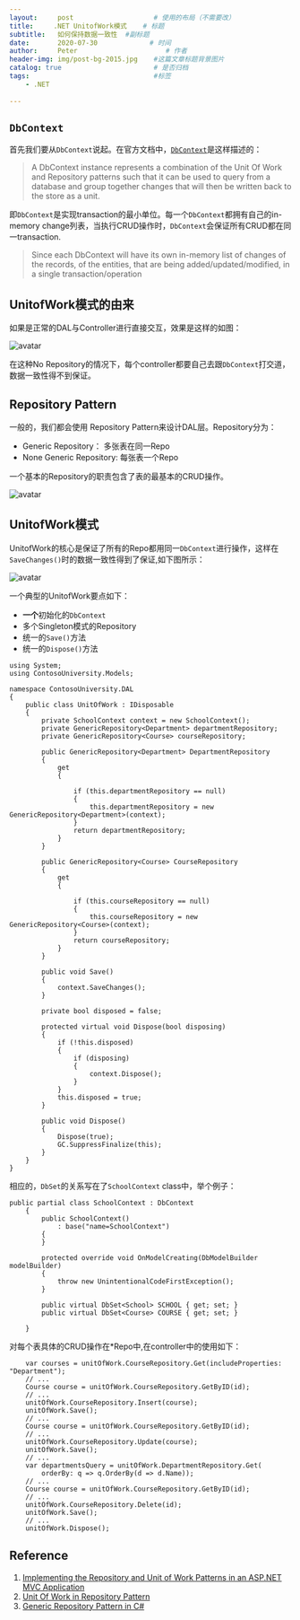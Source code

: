 ```yaml
---
layout:     post                    # 使用的布局（不需要改）
title:     .NET UnitofWork模式    # 标题 
subtitle:   如何保持数据一致性  #副标题
date:       2020-07-30             # 时间
author:     Peter                      # 作者
header-img: img/post-bg-2015.jpg    #这篇文章标题背景图片
catalog: true                       # 是否归档
tags:                               #标签
    - .NET
    
---
```


## `DbContext`

首先我们要从`DbContext`说起。在官方文档中，[`DbContext`](https://docs.microsoft.com/en-us/dotnet/api/system.data.entity.dbcontext?view=entity-framework-6.2.0)是这样描述的：  

> A DbContext instance represents a combination of the Unit Of Work and Repository patterns such that it can be used to query from a database and group together changes that will then be written back to the store as a unit.   

即`DbContext`是实现transaction的最小单位。每一个`DbContext`都拥有自己的in-memory change列表，当执行CRUD操作时，`DbContext`会保证所有CRUD都在同一transaction.  

> Since each DbContext will have its own in-memory list of changes of the records, of the entities, that are being added/updated/modified, in a single transaction/operation

## UnitofWork模式的由来

如果是正常的DAL与Controller进行直接交互，效果是这样的如图：  

![avatar](https://dotnettutorials.net/wp-content/uploads/2018/07/Without-Unit-Of-Work.png)
    
在这种No Repository的情况下，每个controller都要自己去跟`DbContext`打交道，数据一致性得不到保证。  

##  Repository Pattern

一般的，我们都会使用 Repository Pattern来设计DAL层。Repository分为：

+ Generic Repository： 多张表在同一Repo
+ None Generic Repository: 每张表一个Repo

一个基本的Repository的职责包含了表的最基本的CRUD操作。  

![avatar](https://dotnettutorials.net/wp-content/uploads/2018/07/Generic-Repository-in-C.png)

## UnitofWork模式

UnitofWork的核心是保证了所有的Repo都用同一`DbContext`进行操作，这样在`SaveChanges()`时的数据一致性得到了保证,如下图所示：  

![avatar](https://asp.net/media/2578149/Windows-Live-Writer_8c4963ba1fa3_CE3B_Repository_pattern_diagram_1df790d3-bdf2-4c11-9098-946ddd9cd884.png)  

一个典型的UnitofWork要点如下：

+ **一个**初始化的`DbContext`
+ 多个Singleton模式的Repository
+ 统一的`Save()`方法
+ 统一的`Dispose()`方法

```
using System;
using ContosoUniversity.Models;

namespace ContosoUniversity.DAL
{
    public class UnitOfWork : IDisposable
    {
        private SchoolContext context = new SchoolContext();
        private GenericRepository<Department> departmentRepository;
        private GenericRepository<Course> courseRepository;

        public GenericRepository<Department> DepartmentRepository
        {
            get
            {

                if (this.departmentRepository == null)
                {
                    this.departmentRepository = new GenericRepository<Department>(context);
                }
                return departmentRepository;
            }
        }

        public GenericRepository<Course> CourseRepository
        {
            get
            {

                if (this.courseRepository == null)
                {
                    this.courseRepository = new GenericRepository<Course>(context);
                }
                return courseRepository;
            }
        }

        public void Save()
        {
            context.SaveChanges();
        }

        private bool disposed = false;

        protected virtual void Dispose(bool disposing)
        {
            if (!this.disposed)
            {
                if (disposing)
                {
                    context.Dispose();
                }
            }
            this.disposed = true;
        }

        public void Dispose()
        {
            Dispose(true);
            GC.SuppressFinalize(this);
        }
    }
}
```
相应的，`DbSet`的关系写在了`SchoolContext` class中，举个例子：  

```
public partial class SchoolContext : DbContext
    {
        public SchoolContext()
            : base("name=SchoolContext")
        {
        }

        protected override void OnModelCreating(DbModelBuilder modelBuilder)
        {
            throw new UnintentionalCodeFirstException();
        }
    
        public virtual DbSet<School> SCHOOL { get; set; }
        public virtual DbSet<Course> COURSE { get; set; }

    }
```

对每个表具体的CRUD操作在*Repo中,在controller中的使用如下：  

```
    var courses = unitOfWork.CourseRepository.Get(includeProperties: "Department");
    // ...
    Course course = unitOfWork.CourseRepository.GetByID(id);
    // ...
    unitOfWork.CourseRepository.Insert(course);
    unitOfWork.Save();
    // ...
    Course course = unitOfWork.CourseRepository.GetByID(id);
    // ...
    unitOfWork.CourseRepository.Update(course);
    unitOfWork.Save();
    // ...
    var departmentsQuery = unitOfWork.DepartmentRepository.Get(
        orderBy: q => q.OrderBy(d => d.Name));
    // ...
    Course course = unitOfWork.CourseRepository.GetByID(id);
    // ...
    unitOfWork.CourseRepository.Delete(id);
    unitOfWork.Save();
    // ...
    unitOfWork.Dispose();
```



## Reference

1. [Implementing the Repository and Unit of Work Patterns in an ASP.NET MVC Application](https://docs.microsoft.com/en-us/aspnet/mvc/overview/older-versions/getting-started-with-ef-5-using-mvc-4/implementing-the-repository-and-unit-of-work-patterns-in-an-asp-net-mvc-application)
2. [Unit Of Work in Repository Pattern](https://dotnettutorials.net/lesson/unit-of-work-csharp-mvc/)
3. [Generic Repository Pattern in C#](https://dotnettutorials.net/lesson/generic-repository-pattern-csharp-mvc/)
